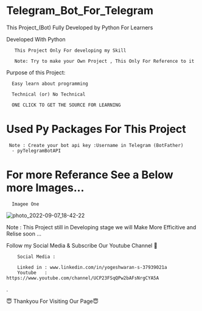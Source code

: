 # Telegram_Bot_For_Telegram

This Project_(Bot) Fully Developed by Python For Learners

   
Developed With Python 
        
       
       This Project Only For developing my Skill
       
       Note: Try to make your Own Project , This Only For Reference to it


   
Purpose of this Project:
       
       
      Easy learn about programming
      
      Technical (or) No Technical
      
      ONE CLICK TO GET THE SOURCE FOR LEARNING


 # Used Py Packages For This Project
     
     Note : Create your bot api key :Username in Telegram (BotFather)
      - pyTelegramBotAPI
      
  # For more Referance See a Below more Images...
  
      Imagee One
   ![photo_2022-09-07_18-42-22](https://user-images.githubusercontent.com/82278181/188887022-5ab4c1bc-2884-4054-a0d4-2c84348ba99e.jpg)


Note : This Project still in Developing stage we will Make More Efficitive and Relise soon ... 

Follow my Social Media & Subscribe Our Youtube Channel 🙏


        Social Media :

        Linked in : www.linkedin.com/in/yogeshwaran-s-37939021a
        Youtube   : https://www.youtube.com/channel/UCP23FSqQPw2bAFsNrgCYA5A
        
.

😇 Thankyou For Visiting Our Page😇




   
   
   

